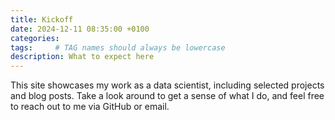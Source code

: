 ```yaml
---
title: Kickoff
date: 2024-12-11 08:35:00 +0100
categories:
tags:     # TAG names should always be lowercase
description: What to expect here
---
```


This site showcases my work as a data scientist, including selected projects and blog posts. Take a look around to get a sense of what I do, and feel free to reach out to me via GitHub or email.
